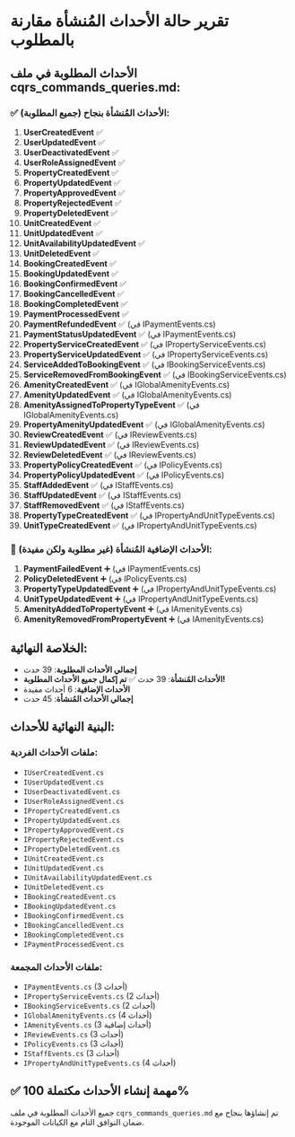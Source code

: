 # تقرير حالة الأحداث المُنشأة مقارنة بالمطلوب

## الأحداث المطلوبة في ملف cqrs_commands_queries.md:

### ✅ الأحداث المُنشأة بنجاح (جميع المطلوبة):
1. **UserCreatedEvent** ✅
2. **UserUpdatedEvent** ✅  
3. **UserDeactivatedEvent** ✅
4. **UserRoleAssignedEvent** ✅
5. **PropertyCreatedEvent** ✅
6. **PropertyUpdatedEvent** ✅
7. **PropertyApprovedEvent** ✅
8. **PropertyRejectedEvent** ✅
9. **PropertyDeletedEvent** ✅
10. **UnitCreatedEvent** ✅
11. **UnitUpdatedEvent** ✅
12. **UnitAvailabilityUpdatedEvent** ✅
13. **UnitDeletedEvent** ✅
14. **BookingCreatedEvent** ✅
15. **BookingUpdatedEvent** ✅
16. **BookingConfirmedEvent** ✅
17. **BookingCancelledEvent** ✅
18. **BookingCompletedEvent** ✅
19. **PaymentProcessedEvent** ✅
20. **PaymentRefundedEvent** ✅ (في IPaymentEvents.cs)
21. **PaymentStatusUpdatedEvent** ✅ (في IPaymentEvents.cs)
22. **PropertyServiceCreatedEvent** ✅ (في IPropertyServiceEvents.cs)
23. **PropertyServiceUpdatedEvent** ✅ (في IPropertyServiceEvents.cs)
24. **ServiceAddedToBookingEvent** ✅ (في IBookingServiceEvents.cs)
25. **ServiceRemovedFromBookingEvent** ✅ (في IBookingServiceEvents.cs)
26. **AmenityCreatedEvent** ✅ (في IGlobalAmenityEvents.cs)
27. **AmenityUpdatedEvent** ✅ (في IGlobalAmenityEvents.cs)
28. **AmenityAssignedToPropertyTypeEvent** ✅ (في IGlobalAmenityEvents.cs)
29. **PropertyAmenityUpdatedEvent** ✅ (في IGlobalAmenityEvents.cs)
30. **ReviewCreatedEvent** ✅ (في IReviewEvents.cs)
31. **ReviewUpdatedEvent** ✅ (في IReviewEvents.cs)
32. **ReviewDeletedEvent** ✅ (في IReviewEvents.cs)
33. **PropertyPolicyCreatedEvent** ✅ (في IPolicyEvents.cs)
34. **PropertyPolicyUpdatedEvent** ✅ (في IPolicyEvents.cs)
35. **StaffAddedEvent** ✅ (في IStaffEvents.cs)
36. **StaffUpdatedEvent** ✅ (في IStaffEvents.cs)
37. **StaffRemovedEvent** ✅ (في IStaffEvents.cs)
38. **PropertyTypeCreatedEvent** ✅ (في IPropertyAndUnitTypeEvents.cs)
39. **UnitTypeCreatedEvent** ✅ (في IPropertyAndUnitTypeEvents.cs)

### 🔄 الأحداث الإضافية المُنشأة (غير مطلوبة ولكن مفيدة):
1. **PaymentFailedEvent** ➕ (في IPaymentEvents.cs)
2. **PolicyDeletedEvent** ➕ (في IPolicyEvents.cs)
3. **PropertyTypeUpdatedEvent** ➕ (في IPropertyAndUnitTypeEvents.cs)
4. **UnitTypeUpdatedEvent** ➕ (في IPropertyAndUnitTypeEvents.cs)
5. **AmenityAddedToPropertyEvent** ➕ (في IAmenityEvents.cs)
6. **AmenityRemovedFromPropertyEvent** ➕ (في IAmenityEvents.cs)

## الخلاصة النهائية:
- **إجمالي الأحداث المطلوبة**: 39 حدث
- **الأحداث المُنشأة**: 39 حدث ✅ **تم إكمال جميع الأحداث المطلوبة!**
- **الأحداث الإضافية**: 6 أحداث مفيدة
- **إجمالي الأحداث المُنشأة**: 45 حدث

## البنية النهائية للأحداث:

### ملفات الأحداث الفردية:
- `IUserCreatedEvent.cs`
- `IUserUpdatedEvent.cs`
- `IUserDeactivatedEvent.cs`
- `IUserRoleAssignedEvent.cs`
- `IPropertyCreatedEvent.cs`
- `IPropertyUpdatedEvent.cs`
- `IPropertyApprovedEvent.cs`
- `IPropertyRejectedEvent.cs`
- `IPropertyDeletedEvent.cs`
- `IUnitCreatedEvent.cs`
- `IUnitUpdatedEvent.cs`
- `IUnitAvailabilityUpdatedEvent.cs`
- `IUnitDeletedEvent.cs`
- `IBookingCreatedEvent.cs`
- `IBookingUpdatedEvent.cs`
- `IBookingConfirmedEvent.cs`
- `IBookingCancelledEvent.cs`
- `IBookingCompletedEvent.cs`
- `IPaymentProcessedEvent.cs`

### ملفات الأحداث المجمعة:
- `IPaymentEvents.cs` (3 أحداث)
- `IPropertyServiceEvents.cs` (2 أحداث)
- `IBookingServiceEvents.cs` (2 أحداث)
- `IGlobalAmenityEvents.cs` (4 أحداث)
- `IAmenityEvents.cs` (3 أحداث إضافية)
- `IReviewEvents.cs` (3 أحداث)
- `IPolicyEvents.cs` (3 أحداث)
- `IStaffEvents.cs` (3 أحداث)
- `IPropertyAndUnitTypeEvents.cs` (4 أحداث)

## ✅ **مهمة إنشاء الأحداث مكتملة 100%**
جميع الأحداث المطلوبة في ملف `cqrs_commands_queries.md` تم إنشاؤها بنجاح مع ضمان التوافق التام مع الكيانات الموجودة.

